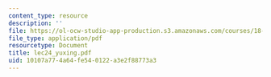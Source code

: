 ```yaml
---
content_type: resource
description: ''
file: https://ol-ocw-studio-app-production.s3.amazonaws.com/courses/18-366-random-walks-and-diffusion-fall-2006/10107a774a64fe540122a3e2f88773a3_lec24_yuxing.pdf
file_type: application/pdf
resourcetype: Document
title: lec24_yuxing.pdf
uid: 10107a77-4a64-fe54-0122-a3e2f88773a3
---
```

